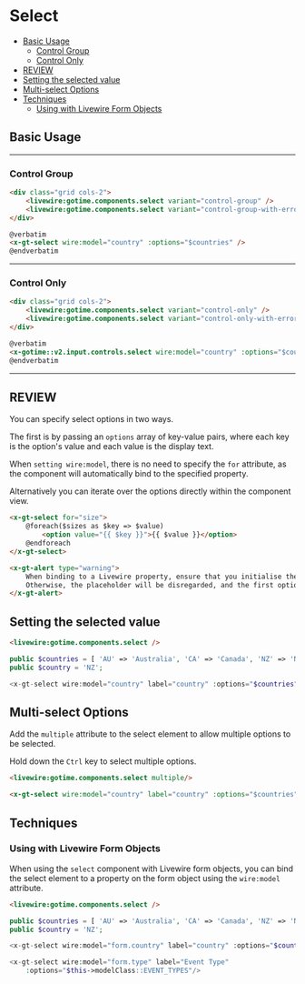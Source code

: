 # Select

- [Basic Usage](#basic-usage)
    - [Control Group](#control-group)
    - [Control Only](#control-only)
- [REVIEW](#review)
- [Setting the selected value](#setting-the-selected-value)
- [Multi-select Options](#multi-select-options)
- [Techniques](#techniques)
    - [Using with Livewire Form Objects](#using-with-livewire-form-objects)


## Basic Usage

----------

### Control Group

```html +parse
<div class="grid cols-2">
    <livewire:gotime.components.select variant="control-group" />
    <livewire:gotime.components.select variant="control-group-with-error" />
</div>
```

```html
@verbatim
<x-gt-select wire:model="country" :options="$countries" />
@endverbatim
```

----------

### Control Only

```html +parse
<div class="grid cols-2">
    <livewire:gotime.components.select variant="control-only" />
    <livewire:gotime.components.select variant="control-only-with-error" />
</div>
```

```html +parse-torchlight-blade
@verbatim
<x-gotime::v2.input.controls.select wire:model="country" :options="$countries" />
@endverbatim
```

----------

## REVIEW

You can specify select options in two ways. 

The first is by passing an `options` array of key-value pairs, where each key is
the option's value and each value is the display text. 

When `setting wire:model`, there is no need to specify the `for` attribute, as the
component will automatically bind to the specified property.


Alternatively you can iterate over the options directly within the component view.

```html
<x-gt-select for="size">
    @foreach($sizes as $key => $value)
        <option value="{{ $key }}">{{ $value }}</option>
    @endforeach
</x-gt-select>
```

```html +parse
<x-gt-alert type="warning">
    When binding to a Livewire property, ensure that you initialise the property with an empty string.
    Otherwise, the placeholder will be disregarded, and the first option will be automatically selected.
</x-gt-alert>
```

## Setting the selected value

```html +parse
<livewire:gotime.components.select />
```

```php
public $countries = [ 'AU' => 'Australia', 'CA' => 'Canada', 'NZ' => 'New Zealand' ];
public $country = 'NZ'; 

<x-gt-select wire:model="country" label="country" :options="$countries" />
```

## Multi-select Options

Add the `multiple` attribute to the select element to allow multiple options to be selected.

Hold down the `Ctrl` key to select multiple options.

```html +parse
<livewire:gotime.components.select multiple/>
```

```html
<x-gt-select wire:model="country" label="country" :options="$countries" multiple />
```

## Techniques

### Using with Livewire Form Objects

When using the `select` component with Livewire form objects, you can bind the select
element to a property on the form object using the `wire:model` attribute.

```html +parse
<livewire:gotime.components.select />
```

```php
public $countries = [ 'AU' => 'Australia', 'CA' => 'Canada', 'NZ' => 'New Zealand' ];
public $country = 'NZ';

<x-gt-select wire:model="form.country" label="country" :options="$countries" />
```

```php
<x-gt-select wire:model="form.type" label="Event Type" 
    :options="$this->modelClass::EVENT_TYPES"/>
```